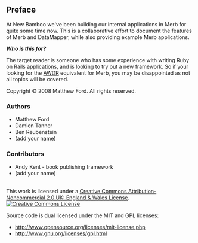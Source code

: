 ## Preface

At New Bamboo we've been building our internal applications in Merb for quite some time now. This is a collaborative effort to document the features of Merb and DataMapper, while also providing example Merb applications.  

___Who is this for?___

The target reader is someone who has some experience with writing Ruby on Rails applications, and is looking to try out a new framework. So if your looking for the [AWDR](http://www.pragprog.com/titles/rails2) equivalent for Merb, you may be disappointed as not all topics will be covered.


Copyright &copy; 2008 Matthew Ford. All rights reserved. 

### Authors

* Matthew Ford
* Damien Tanner
* Ben Reubenstein
* (add your name)

### Contributors

* Andy Kent - book publishing framework
* (add your name)


<br />
This work is licensed under a <a rel="license" href="http://creativecommons.org/licenses/by-nc/2.0/uk/">Creative Commons Attribution-Noncommercial 2.0 UK: England & Wales License</a>.<a rel="license" href="http://creativecommons.org/licenses/by-nc/2.0/uk/">

<img alt="Creative Commons License" style="border-width:0" src="http://i.creativecommons.org/l/by-nc/2.0/uk/88x31.png" />
</a>

Source code is dual licensed under the MIT and GPL licenses:

* http://www.opensource.org/licenses/mit-license.php
* http://www.gnu.org/licenses/gpl.html



